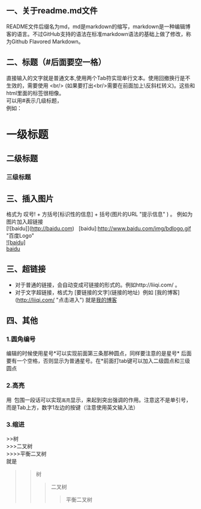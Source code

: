 ## 一、关于readme.md文件
README文件后缀名为md，md是markdown的缩写，markdown是一种编辑博客的语言。不过GitHub支持的语法在标准markdown语法的基础上做了修改，称为Github Flavored Markdown。 <br/>
## 二、标题（#后面要空一格）
直接输入的文字就是普通文本,使用两个Tab符实现单行文本。使用回撤换行是不生效的，需要使用 \<br/> (如果要打出\<br/>需要在前面加上\反斜杠转义)。这些和html里面的标签很相像。 <br/>
可以用#表示几级标题，<br/>
例如：<br/>
# 一级标题 
## 二级标题  
### 三级标题  

## 三、插入图片
格式为  叹号! + 方括号[标识性的信息] + 括号(图片的URL "提示信息" ) 。
例如为图片加入超链接<br/>
\[![baidu]](http://baidu.com)  
\[baidu]:http://www.baidu.com/img/bdlogo.gif "百度Logo"<br/>
[![baidu]](http://baidu.com)  
[baidu](http://www.baidu.com/img/bdlogo.gif "百度Logo")
  
## 三、超链接
* 对于普通的链接，会自动变成可链接的形式的。例如http://liiqi.com/ 。
* 对于文字超链接，格式为 \[要链接的文字](链接的地址)  例如  \[我的博客](http://liiqi.com/ "点击进入") 就是[我的博客](http://liiqi.com/ "点击进入")
## 四、其他
### 1.圆角编号
编辑的时候使用星号\*可以实现前面第三条那种圆点，同样要注意的是星号\* 后面要有一个空格，否则显示为普通星号。在\*前面打tab键可以加入二级圆点和三级圆点
### 2.高亮
用` `包围一段话可以实现`高亮`显示，来起到突出强调的作用。注意这不是单引号，而是Tab上方，数字1左边的按键（注意使用英文输入法）
### 3.缩进
\>>树  <br/>
\>>>二叉树  <br/>
\>>>>平衡二叉树<br/>
就是<br/>
>>树 
>>>二叉树  
>>>>平衡二叉树
